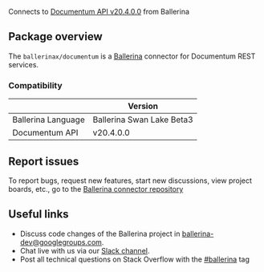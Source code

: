 Connects to [Documentum API v20.4.0.0](https://developer.opentext.com/apis/9c07e1cf-4537-4d65-a31c-4a0b864c5d30/Documentum%2020.4) from Ballerina

## Package overview
The `ballerinax/documentum` is a [Ballerina](https://ballerina.io/) connector for Documentum REST services.

### Compatibility
|                                           | Version                   |
|-------------------------------------------|---------------------------|
| Ballerina Language                        | Ballerina Swan Lake Beta3 |
| Documentum API                            | v20.4.0.0                 |

## Report issues
To report bugs, request new features, start new discussions, view project boards, etc., go to the [Ballerina connector repository](https://github.com/ballerina-platform/ballerinax-openapi-connectors)

## Useful links
- Discuss code changes of the Ballerina project in [ballerina-dev@googlegroups.com](mailto:ballerina-dev@googlegroups.com).
- Chat live with us via our [Slack channel](https://ballerina.io/community/slack/).
- Post all technical questions on Stack Overflow with the [#ballerina](https://stackoverflow.com/questions/tagged/ballerina) tag